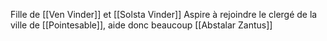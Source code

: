 Fille de [[Ven Vinder]] et [[Solsta Vinder]]
Aspire à rejoindre le clergé de la ville de [[Pointesable]], aide donc beaucoup [[Abstalar Zantus]]